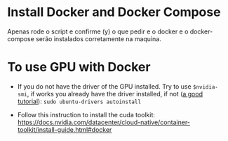 # Install Docker and Docker Compose

Apenas rode o script e confirme (y) o que pedir e o docker e o docker-compose serão instalados corretamente na maquina.


# To use GPU with Docker
- If you do not have the driver of  the GPU installed. Try to use `$nvidia-smi`, if works you already have the driver installed, if not ([a good tutorial](https://linuxconfig.org/how-to-install-the-nvidia-drivers-on-ubuntu-20-04-focal-fossa-linux)):
    `sudo ubuntu-drivers autoinstall`

- Follow this instruction to install the cuda toolkit: https://docs.nvidia.com/datacenter/cloud-native/container-toolkit/install-guide.html#docker